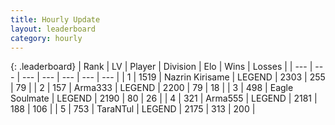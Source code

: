 ```yaml
---
title: Hourly Update
layout: leaderboard
category: hourly
---
```


{: .leaderboard}
| Rank | LV | Player | Division | Elo | Wins | Losses |
| --- | --- | --- | --- | --- | --- | --- |
| <span data-change="0">1</span> | 1519 | <span title="ID: 315148">Nazrin Kirisame</span> | LEGEND | <span data-change="0">2303</span> | <span data-change="0">255</span> | <span data-change="0">79</span> |
| <span data-change="1">2</span> | 157 | <span title="ID: 402844">Arma333</span> | LEGEND | <span data-change="0">2200</span> | <span data-change="0">79</span> | <span data-change="0">18</span> |
| <span data-change="-1">3</span> | 498 | <span title="ID: 512212">Eagle Soulmate</span> | LEGEND | <span data-change="-16">2190</span> | <span data-change="0">80</span> | <span data-change="1">26</span> |
| <span data-change="0">4</span> | 321 | <span title="ID: 1623">Arma555</span> | LEGEND | <span data-change="0">2181</span> | <span data-change="0">188</span> | <span data-change="0">106</span> |
| <span data-change="0">5</span> | 753 | <span title="ID: 285323">TaraNTul</span> | LEGEND | <span data-change="0">2175</span> | <span data-change="0">313</span> | <span data-change="0">200</span> |